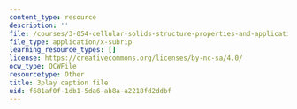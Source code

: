 ```yaml
---
content_type: resource
description: ''
file: /courses/3-054-cellular-solids-structure-properties-and-applications-spring-2015/f681af0f1db15da6ab8aa2218fd2ddbf_MxWZwTA_PHc.vtt
file_type: application/x-subrip
learning_resource_types: []
license: https://creativecommons.org/licenses/by-nc-sa/4.0/
ocw_type: OCWFile
resourcetype: Other
title: 3play caption file
uid: f681af0f-1db1-5da6-ab8a-a2218fd2ddbf
---
```

